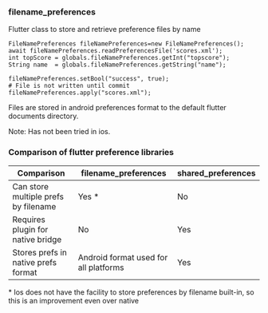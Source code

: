 ### filename_preferences
Flutter class to store and retrieve preference files by name

    FileNamePreferences fileNamePreferences=new FileNamePreferences();
    await fileNamePreferences.readPreferencesFile('scores.xml');
    int topScore = globals.fileNamePreferences.getInt("topscore");
    String name  = globals.fileNamePreferences.getString("name");
    
    fileNamePreferences.setBool("success", true);
    # File is not written until commit
    fileNamePreferences.apply("scores.xml");
    
Files are stored in android preferences format to the default flutter documents directory.

Note: Has not been tried in ios.

### Comparison of flutter preference libraries

Comparison | filename_preferences | shared_preferences
------------ | ------------- | --------------------
Can store multiple prefs by filename | Yes * | No
Requires plugin for native bridge | No | Yes
Stores prefs in native prefs format | Android format used for all platforms | Yes

<nowiki>*</nowiki> Ios does not have the facility to store preferences by filename built-in, so this is an improvement even over native
